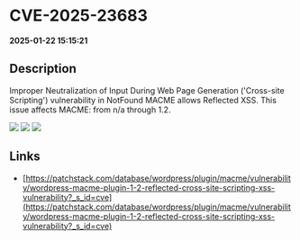 # CVE-2025-23683

**2025-01-22 15:15:21**

## Description
Improper Neutralization of Input During Web Page Generation ('Cross-site Scripting') vulnerability in NotFound MACME allows Reflected XSS. This issue affects MACME: from n/a through 1.2.

![](https://img.shields.io/static/v1?label=Score&message=7.1&color=red)
![](https://img.shields.io/static/v1?label=Severity&message=HIGH&color=red)
![](https://img.shields.io/static/v1?label=CWE&message=XSS&color=green)

## Links
- [https://patchstack.com/database/wordpress/plugin/macme/vulnerability/wordpress-macme-plugin-1-2-reflected-cross-site-scripting-xss-vulnerability?_s_id=cve](https://patchstack.com/database/wordpress/plugin/macme/vulnerability/wordpress-macme-plugin-1-2-reflected-cross-site-scripting-xss-vulnerability?_s_id=cve)
